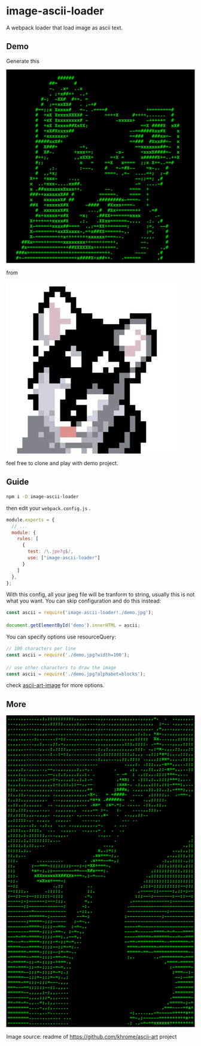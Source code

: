 # image-ascii-loader
A webpack loader that load image as ascii text.

## Demo

Generate this

![demo](./doc/demo.png)

from

![demo](./demo/demo.jpg)

feel free to clone and play with demo project.

## Guide

```bash
npm i -D image-ascii-loader
```

then edit your `webpack.config.js` .

```javascript
module.exports = {
  // ...
  module: {
    rules: [
      {
        test: /\.jpe?g$/,
        use: ["image-ascii-loader"]
      }
    ]
  },
};
```

With this config, all your jpeg file will be tranform to string, usually this is not what you want. You can skip configuration and do this instead:

```javascript
const ascii = require('image-ascii-loader!./demo.jpg');

document.getElementById('demo').innerHTML = ascii;
```

You can specify options use resourceQuery:

```javascript
// 100 characters per line 
const ascii = require('./demo.jpg?width=100');

// use other characters to draw the image
const ascii = require('./demo.jpg?alphabet=blocks');
```

check [ascii-art-image](https://www.npmjs.com/package/ascii-art-image) for more options.

## More

![I like this one](./doc/demo1.png)

Image source: readme of https://github.com/khrome/ascii-art project